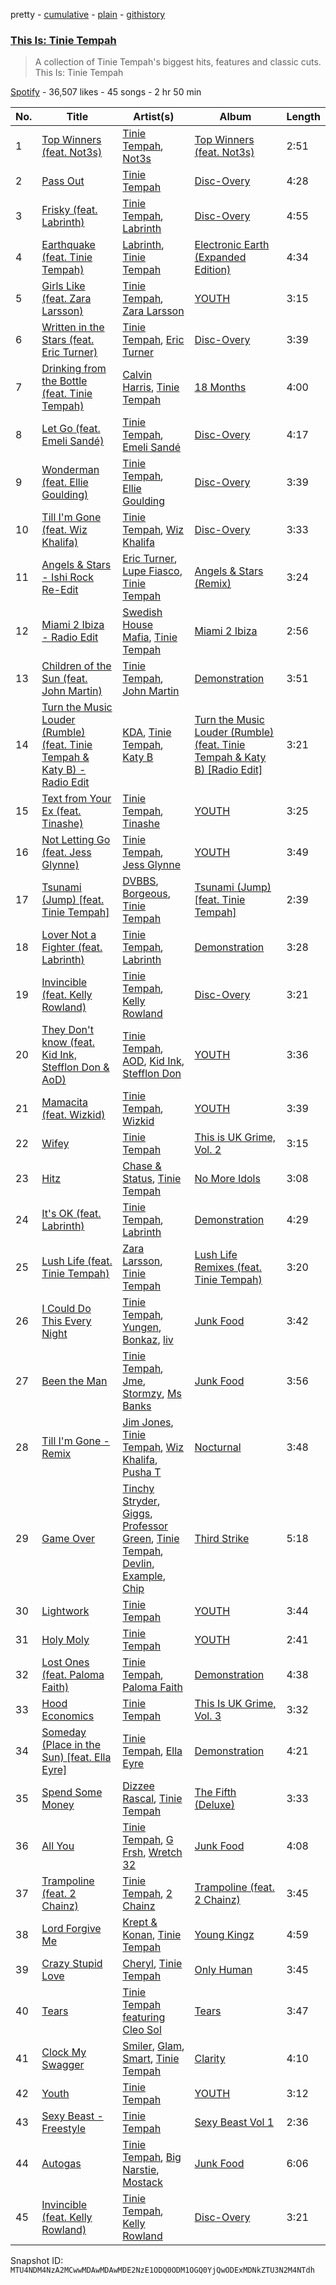 pretty - [cumulative](/playlists/cumulative/37i9dQZF1DX2YQ2Ju3gagO.md) - [plain](/playlists/plain/37i9dQZF1DX2YQ2Ju3gagO) - [githistory](https://github.githistory.xyz/mackorone/spotify-playlist-archive/blob/main/playlists/plain/37i9dQZF1DX2YQ2Ju3gagO)

### [This Is: Tinie Tempah](https://open.spotify.com/playlist/37i9dQZF1DX2YQ2Ju3gagO)

> A collection of Tinie Tempah's biggest hits, features and classic cuts\. This Is: Tinie Tempah

[Spotify](https://open.spotify.com/user/spotify) - 36,507 likes - 45 songs - 2 hr 50 min

| No. | Title | Artist(s) | Album | Length |
|---|---|---|---|---|
| 1 | [Top Winners \(feat\. Not3s\)](https://open.spotify.com/track/0V2D1l5uEi5p4z6ug7ENSo) | [Tinie Tempah](https://open.spotify.com/artist/0Tob4H0FLtEONHU1MjpUEp), [Not3s](https://open.spotify.com/artist/40NRiKuuhj1pgGYppptlBO) | [Top Winners \(feat\. Not3s\)](https://open.spotify.com/album/0yCPGgV9yc1XBfXAKIljlg) | 2:51 |
| 2 | [Pass Out](https://open.spotify.com/track/4Q4K8fikwOmZYmz82Wco4w) | [Tinie Tempah](https://open.spotify.com/artist/0Tob4H0FLtEONHU1MjpUEp) | [Disc\-Overy](https://open.spotify.com/album/1ggrUrAPlcvhYrybrhoJ1X) | 4:28 |
| 3 | [Frisky \(feat\. Labrinth\)](https://open.spotify.com/track/1jzqUU2XygNcoTNe9PfcsU) | [Tinie Tempah](https://open.spotify.com/artist/0Tob4H0FLtEONHU1MjpUEp), [Labrinth](https://open.spotify.com/artist/2feDdbD5araYcm6JhFHHw7) | [Disc\-Overy](https://open.spotify.com/album/1ggrUrAPlcvhYrybrhoJ1X) | 4:55 |
| 4 | [Earthquake \(feat\. Tinie Tempah\)](https://open.spotify.com/track/3SxiAdI8dP9AaaEz1Z24mn) | [Labrinth](https://open.spotify.com/artist/2feDdbD5araYcm6JhFHHw7), [Tinie Tempah](https://open.spotify.com/artist/0Tob4H0FLtEONHU1MjpUEp) | [Electronic Earth \(Expanded Edition\)](https://open.spotify.com/album/6PBBbXmYV7dKnaik0fjkOI) | 4:34 |
| 5 | [Girls Like \(feat\. Zara Larsson\)](https://open.spotify.com/track/5BOZ4skcMubA0R6RD4zf64) | [Tinie Tempah](https://open.spotify.com/artist/0Tob4H0FLtEONHU1MjpUEp), [Zara Larsson](https://open.spotify.com/artist/1Xylc3o4UrD53lo9CvFvVg) | [YOUTH](https://open.spotify.com/album/0ctfduE1sLhqIjbcFokWvv) | 3:15 |
| 6 | [Written in the Stars \(feat\. Eric Turner\)](https://open.spotify.com/track/61HQWI1Woxup7CnGwVUsdI) | [Tinie Tempah](https://open.spotify.com/artist/0Tob4H0FLtEONHU1MjpUEp), [Eric Turner](https://open.spotify.com/artist/79DOwuMzV2h4es3em0t002) | [Disc\-Overy](https://open.spotify.com/album/1ggrUrAPlcvhYrybrhoJ1X) | 3:39 |
| 7 | [Drinking from the Bottle \(feat\. Tinie Tempah\)](https://open.spotify.com/track/1oHxIPqJyvAYHy0PVrDU98) | [Calvin Harris](https://open.spotify.com/artist/7CajNmpbOovFoOoasH2HaY), [Tinie Tempah](https://open.spotify.com/artist/0Tob4H0FLtEONHU1MjpUEp) | [18 Months](https://open.spotify.com/album/7w19PFbxAjwZ7UVNp9z0uT) | 4:00 |
| 8 | [Let Go \(feat\. Emeli Sandé\)](https://open.spotify.com/track/5jqcz3CC2WKRhlJy2cJWaU) | [Tinie Tempah](https://open.spotify.com/artist/0Tob4H0FLtEONHU1MjpUEp), [Emeli Sandé](https://open.spotify.com/artist/7sfgqEdoeBTjd8lQsPT3Cy) | [Disc\-Overy](https://open.spotify.com/album/1ggrUrAPlcvhYrybrhoJ1X) | 4:17 |
| 9 | [Wonderman \(feat\. Ellie Goulding\)](https://open.spotify.com/track/4hatF6kyI2KHOybeoF2zfl) | [Tinie Tempah](https://open.spotify.com/artist/0Tob4H0FLtEONHU1MjpUEp), [Ellie Goulding](https://open.spotify.com/artist/0X2BH1fck6amBIoJhDVmmJ) | [Disc\-Overy](https://open.spotify.com/album/45WVpYCCgKL1D4ZJcBepCf) | 3:39 |
| 10 | [Till I'm Gone \(feat\. Wiz Khalifa\)](https://open.spotify.com/track/4IU4LkwVDUxRIokzHqiyhQ) | [Tinie Tempah](https://open.spotify.com/artist/0Tob4H0FLtEONHU1MjpUEp), [Wiz Khalifa](https://open.spotify.com/artist/137W8MRPWKqSmrBGDBFSop) | [Disc\-Overy](https://open.spotify.com/album/1ggrUrAPlcvhYrybrhoJ1X) | 3:33 |
| 11 | [Angels & Stars \- Ishi Rock Re\-Edit](https://open.spotify.com/track/4oe86opYEkOklKITVFiNyp) | [Eric Turner](https://open.spotify.com/artist/79DOwuMzV2h4es3em0t002), [Lupe Fiasco](https://open.spotify.com/artist/01QTIT5P1pFP3QnnFSdsJf), [Tinie Tempah](https://open.spotify.com/artist/0Tob4H0FLtEONHU1MjpUEp) | [Angels & Stars \(Remix\)](https://open.spotify.com/album/0FouiOfrl3vUlBWmFlz0uK) | 3:24 |
| 12 | [Miami 2 Ibiza \- Radio Edit](https://open.spotify.com/track/2H7jfVsrxzDSn4e1lADVlZ) | [Swedish House Mafia](https://open.spotify.com/artist/1h6Cn3P4NGzXbaXidqURXs), [Tinie Tempah](https://open.spotify.com/artist/0Tob4H0FLtEONHU1MjpUEp) | [Miami 2 Ibiza](https://open.spotify.com/album/76bVYnArmuHDFGVijfzUef) | 2:56 |
| 13 | [Children of the Sun \(feat\. John Martin\)](https://open.spotify.com/track/3G3IuaMNMkfcjp2eu5U0tm) | [Tinie Tempah](https://open.spotify.com/artist/0Tob4H0FLtEONHU1MjpUEp), [John Martin](https://open.spotify.com/artist/2auikkNYqigWStoHWK1Grq) | [Demonstration](https://open.spotify.com/album/46V4ARN9jk4vpZ7nMFcig6) | 3:51 |
| 14 | [Turn the Music Louder \(Rumble\) \(feat\. Tinie Tempah & Katy B\) \- Radio Edit](https://open.spotify.com/track/0YC3WfFZkZBpUeaHt4Eggk) | [KDA](https://open.spotify.com/artist/3EK3opK9Hp93HJjBPupzfg), [Tinie Tempah](https://open.spotify.com/artist/0Tob4H0FLtEONHU1MjpUEp), [Katy B](https://open.spotify.com/artist/5EUdiv20t58GCS09VMKk7M) | [Turn the Music Louder \(Rumble\) \(feat\. Tinie Tempah & Katy B\) \[Radio Edit\]](https://open.spotify.com/album/0l0Nvv67JiFWokCBNtVve7) | 3:21 |
| 15 | [Text from Your Ex \(feat\. Tinashe\)](https://open.spotify.com/track/4CRk8QpQ2KNS7N5S2xjEjQ) | [Tinie Tempah](https://open.spotify.com/artist/0Tob4H0FLtEONHU1MjpUEp), [Tinashe](https://open.spotify.com/artist/0NIIxcxNHmOoyBx03SfTCD) | [YOUTH](https://open.spotify.com/album/0ctfduE1sLhqIjbcFokWvv) | 3:25 |
| 16 | [Not Letting Go \(feat\. Jess Glynne\)](https://open.spotify.com/track/1qjmHGsCBjP2P0JtLYPhgS) | [Tinie Tempah](https://open.spotify.com/artist/0Tob4H0FLtEONHU1MjpUEp), [Jess Glynne](https://open.spotify.com/artist/4ScCswdRlyA23odg9thgIO) | [YOUTH](https://open.spotify.com/album/0ctfduE1sLhqIjbcFokWvv) | 3:49 |
| 17 | [Tsunami \(Jump\) \[feat\. Tinie Tempah\]](https://open.spotify.com/track/12i3cKDbbQB8f9o279iVVQ) | [DVBBS](https://open.spotify.com/artist/5X4LWwbUFNzPkEas04uU82), [Borgeous](https://open.spotify.com/artist/4uiMn2g0pgTrhN096QJhbp), [Tinie Tempah](https://open.spotify.com/artist/0Tob4H0FLtEONHU1MjpUEp) | [Tsunami \(Jump\) \[feat\. Tinie Tempah\]](https://open.spotify.com/album/68hN98U478Ha2ysZ79tzQY) | 2:39 |
| 18 | [Lover Not a Fighter \(feat\. Labrinth\)](https://open.spotify.com/track/686W4fUswh234ASRBVcXxT) | [Tinie Tempah](https://open.spotify.com/artist/0Tob4H0FLtEONHU1MjpUEp), [Labrinth](https://open.spotify.com/artist/2feDdbD5araYcm6JhFHHw7) | [Demonstration](https://open.spotify.com/album/46V4ARN9jk4vpZ7nMFcig6) | 3:28 |
| 19 | [Invincible \(feat\. Kelly Rowland\)](https://open.spotify.com/track/2ygUDYkXiKtFZ8pB6EdVUO) | [Tinie Tempah](https://open.spotify.com/artist/0Tob4H0FLtEONHU1MjpUEp), [Kelly Rowland](https://open.spotify.com/artist/3AuMNF8rQAKOzjYppFNAoB) | [Disc\-Overy](https://open.spotify.com/album/6nuITL8EMJO1zncOwOeHRr) | 3:21 |
| 20 | [They Don't know \(feat\. Kid Ink, Stefflon Don & AoD\)](https://open.spotify.com/track/1M6YgwxLPLg1cAdmQlScZI) | [Tinie Tempah](https://open.spotify.com/artist/0Tob4H0FLtEONHU1MjpUEp), [AOD](https://open.spotify.com/artist/38y4HHCaybJkjVV5ZJKunL), [Kid Ink](https://open.spotify.com/artist/6KZDXtSj0SzGOV705nNeh3), [Stefflon Don](https://open.spotify.com/artist/2ExGrw6XpbtUAJHTLtUXUD) | [YOUTH](https://open.spotify.com/album/0ctfduE1sLhqIjbcFokWvv) | 3:36 |
| 21 | [Mamacita \(feat\. Wizkid\)](https://open.spotify.com/track/4iWaMqLGAHUb4z9fjbt3j6) | [Tinie Tempah](https://open.spotify.com/artist/0Tob4H0FLtEONHU1MjpUEp), [Wizkid](https://open.spotify.com/artist/3tVQdUvClmAT7URs9V3rsp) | [YOUTH](https://open.spotify.com/album/0ctfduE1sLhqIjbcFokWvv) | 3:39 |
| 22 | [Wifey](https://open.spotify.com/track/08bUlFLRCMMAUg97DPQpVd) | [Tinie Tempah](https://open.spotify.com/artist/0Tob4H0FLtEONHU1MjpUEp) | [This is UK Grime, Vol\. 2](https://open.spotify.com/album/3qwTA3EGfCspA9dlBLppcg) | 3:15 |
| 23 | [Hitz](https://open.spotify.com/track/0BlGTqfeWoSOd0LId5imGt) | [Chase & Status](https://open.spotify.com/artist/3jNkaOXasoc7RsxdchvEVq), [Tinie Tempah](https://open.spotify.com/artist/0Tob4H0FLtEONHU1MjpUEp) | [No More Idols](https://open.spotify.com/album/245j9BaZFuEso2vfLRVnQr) | 3:08 |
| 24 | [It's OK \(feat\. Labrinth\)](https://open.spotify.com/track/6U68aZIAwQ0i4DGaoVR3cY) | [Tinie Tempah](https://open.spotify.com/artist/0Tob4H0FLtEONHU1MjpUEp), [Labrinth](https://open.spotify.com/artist/2feDdbD5araYcm6JhFHHw7) | [Demonstration](https://open.spotify.com/album/46V4ARN9jk4vpZ7nMFcig6) | 4:29 |
| 25 | [Lush Life \(feat\. Tinie Tempah\)](https://open.spotify.com/track/0QM5owqtiWikQV6VWL2hgS) | [Zara Larsson](https://open.spotify.com/artist/1Xylc3o4UrD53lo9CvFvVg), [Tinie Tempah](https://open.spotify.com/artist/0Tob4H0FLtEONHU1MjpUEp) | [Lush Life Remixes \(feat\. Tinie Tempah\)](https://open.spotify.com/album/4ZFz2vLiwYQbe0zURJ4WrB) | 3:20 |
| 26 | [I Could Do This Every Night](https://open.spotify.com/track/7kagXjcM4xbw9sQFgiM1B2) | [Tinie Tempah](https://open.spotify.com/artist/0Tob4H0FLtEONHU1MjpUEp), [Yungen](https://open.spotify.com/artist/40xWCS1PRBV4BPtfmFIMcA), [Bonkaz](https://open.spotify.com/artist/7JxnnwPLTjVyHHruCMpcJQ), [liv](https://open.spotify.com/artist/7nmgl15vMVoESrB2SZUWlC) | [Junk Food](https://open.spotify.com/album/4xQ3ZqHl9KGnfekxGGN1q5) | 3:42 |
| 27 | [Been the Man](https://open.spotify.com/track/7r7g5NZ0kMHJ4zaIOXwYNq) | [Tinie Tempah](https://open.spotify.com/artist/0Tob4H0FLtEONHU1MjpUEp), [Jme](https://open.spotify.com/artist/4IZLJdhHCqAvT4pjn8TLH5), [Stormzy](https://open.spotify.com/artist/2SrSdSvpminqmStGELCSNd), [Ms Banks](https://open.spotify.com/artist/4imxqng3RrOBmykL2DhIJC) | [Junk Food](https://open.spotify.com/album/4xQ3ZqHl9KGnfekxGGN1q5) | 3:56 |
| 28 | [Till I'm Gone \- Remix](https://open.spotify.com/track/0zsQ0C5Vuz5dM1rqXnEqYE) | [Jim Jones](https://open.spotify.com/artist/6AMa1VFQ7qCi61tCRtVWXe), [Tinie Tempah](https://open.spotify.com/artist/0Tob4H0FLtEONHU1MjpUEp), [Wiz Khalifa](https://open.spotify.com/artist/137W8MRPWKqSmrBGDBFSop), [Pusha T](https://open.spotify.com/artist/0ONHkAv9pCAFxb0zJwDNTy) | [Nocturnal](https://open.spotify.com/album/5RNouKhH9hFuLMrdHwprLJ) | 3:48 |
| 29 | [Game Over](https://open.spotify.com/track/0WMmIo6w85qCwqCUNE77qn) | [Tinchy Stryder](https://open.spotify.com/artist/7h2Y48bG543JDzEed383cx), [Giggs](https://open.spotify.com/artist/3S0tlB4fE7ChxI2pWz8Xip), [Professor Green](https://open.spotify.com/artist/0oJM3iJjMdzgsd4z5VHQvw), [Tinie Tempah](https://open.spotify.com/artist/0Tob4H0FLtEONHU1MjpUEp), [Devlin](https://open.spotify.com/artist/7Ks3elJhSP20mD04lgiA68), [Example](https://open.spotify.com/artist/6Vh6UDWfu9PUSXSzAaB3CW), [Chip](https://open.spotify.com/artist/0tJCNteqwm7LmRZ6KWr8GT) | [Third Strike](https://open.spotify.com/album/2FpLsBqaonzdN5GrpQIZmJ) | 5:18 |
| 30 | [Lightwork](https://open.spotify.com/track/6yViG0VPb3CCDIOwzAAzhq) | [Tinie Tempah](https://open.spotify.com/artist/0Tob4H0FLtEONHU1MjpUEp) | [YOUTH](https://open.spotify.com/album/0ctfduE1sLhqIjbcFokWvv) | 3:44 |
| 31 | [Holy Moly](https://open.spotify.com/track/0ctdTtMWk71AkiujloWJ18) | [Tinie Tempah](https://open.spotify.com/artist/0Tob4H0FLtEONHU1MjpUEp) | [YOUTH](https://open.spotify.com/album/0ctfduE1sLhqIjbcFokWvv) | 2:41 |
| 32 | [Lost Ones \(feat\. Paloma Faith\)](https://open.spotify.com/track/6T401t5NRAov600mtrN4O3) | [Tinie Tempah](https://open.spotify.com/artist/0Tob4H0FLtEONHU1MjpUEp), [Paloma Faith](https://open.spotify.com/artist/4fwuXg6XQHfdlOdmw36OHa) | [Demonstration](https://open.spotify.com/album/46V4ARN9jk4vpZ7nMFcig6) | 4:38 |
| 33 | [Hood Economics](https://open.spotify.com/track/7HBMcnJSgFoVOLWHouu47a) | [Tinie Tempah](https://open.spotify.com/artist/0Tob4H0FLtEONHU1MjpUEp) | [This Is UK Grime, Vol\. 3](https://open.spotify.com/album/3igIoTeWiaVLaschnVckmC) | 3:32 |
| 34 | [Someday \(Place in the Sun\) \[feat\. Ella Eyre\]](https://open.spotify.com/track/2KILKwkD7c7yzZK1dC8pHa) | [Tinie Tempah](https://open.spotify.com/artist/0Tob4H0FLtEONHU1MjpUEp), [Ella Eyre](https://open.spotify.com/artist/66TrUkUZ3RM29dqeDQRgyA) | [Demonstration](https://open.spotify.com/album/46V4ARN9jk4vpZ7nMFcig6) | 4:21 |
| 35 | [Spend Some Money](https://open.spotify.com/track/7EDDKR7ShYgflKVpNCA1f8) | [Dizzee Rascal](https://open.spotify.com/artist/0gusqTJKxtU1UTmNRMHZcv), [Tinie Tempah](https://open.spotify.com/artist/0Tob4H0FLtEONHU1MjpUEp) | [The Fifth \(Deluxe\)](https://open.spotify.com/album/0canh94jv3jOqOh7n8L1z2) | 3:33 |
| 36 | [All You](https://open.spotify.com/track/3U2FNUModg4FaBmqdmQ9U0) | [Tinie Tempah](https://open.spotify.com/artist/0Tob4H0FLtEONHU1MjpUEp), [G Frsh](https://open.spotify.com/artist/59C8LCKypvL22MyGcmZl70), [Wretch 32](https://open.spotify.com/artist/0T2sGLJKge2eaFmZJxX7sq) | [Junk Food](https://open.spotify.com/album/4xQ3ZqHl9KGnfekxGGN1q5) | 4:08 |
| 37 | [Trampoline \(feat\. 2 Chainz\)](https://open.spotify.com/track/4gDUw15gXf4b2V9Gf0kgHV) | [Tinie Tempah](https://open.spotify.com/artist/0Tob4H0FLtEONHU1MjpUEp), [2 Chainz](https://open.spotify.com/artist/17lzZA2AlOHwCwFALHttmp) | [Trampoline \(feat\. 2 Chainz\)](https://open.spotify.com/album/0v3ONjr5ljzFquv6MmZcqY) | 3:45 |
| 38 | [Lord Forgive Me](https://open.spotify.com/track/1ZZTafL5bx3HOkHtR5zqmg) | [Krept & Konan](https://open.spotify.com/artist/31lnFZEM6ysvjOx59VyxRE), [Tinie Tempah](https://open.spotify.com/artist/0Tob4H0FLtEONHU1MjpUEp) | [Young Kingz](https://open.spotify.com/album/4qYsGncvLH6XZitiR5eOob) | 4:59 |
| 39 | [Crazy Stupid Love](https://open.spotify.com/track/5p5jXve0CXP3Za6xY2fylF) | [Cheryl](https://open.spotify.com/artist/3NyNPJaemMYsL14DK2tO01), [Tinie Tempah](https://open.spotify.com/artist/0Tob4H0FLtEONHU1MjpUEp) | [Only Human](https://open.spotify.com/album/56iR72s0hZmMwKNC884wAy) | 3:45 |
| 40 | [Tears](https://open.spotify.com/track/77PTuHju4fRZ73fM5hwL9b) | [Tinie Tempah featuring Cleo Sol](https://open.spotify.com/artist/7HaZUhomwIuLofQe7PFL0t) | [Tears](https://open.spotify.com/album/2jcP6xdKT1CfrG015aVkUZ) | 3:47 |
| 41 | [Clock My Swagger](https://open.spotify.com/track/5blu1SUDaudcvwitXys1SG) | [Smiler](https://open.spotify.com/artist/1gF0X3VrzkPWaswRijXDdN), [Glam](https://open.spotify.com/artist/3bVfKeHdFBS6SBZaGZ7lz5), [Smart](https://open.spotify.com/artist/1Lx32rv2ryJwfEvUmaparl), [Tinie Tempah](https://open.spotify.com/artist/0Tob4H0FLtEONHU1MjpUEp) | [Clarity](https://open.spotify.com/album/4qRjLcZAi3ZHSPU1RceYNH) | 4:10 |
| 42 | [Youth](https://open.spotify.com/track/2p4mxaU9UcAK5IGOTQljdq) | [Tinie Tempah](https://open.spotify.com/artist/0Tob4H0FLtEONHU1MjpUEp) | [YOUTH](https://open.spotify.com/album/0ctfduE1sLhqIjbcFokWvv) | 3:12 |
| 43 | [Sexy Beast \- Freestyle](https://open.spotify.com/track/0DhtNss8Pijs3Q1TJkZQjA) | [Tinie Tempah](https://open.spotify.com/artist/0Tob4H0FLtEONHU1MjpUEp) | [Sexy Beast Vol 1](https://open.spotify.com/album/7CKLMo7DKVCmpIAbLTwfKY) | 2:36 |
| 44 | [Autogas](https://open.spotify.com/track/6L2ElveBAPVSYqiUYCAFpD) | [Tinie Tempah](https://open.spotify.com/artist/0Tob4H0FLtEONHU1MjpUEp), [Big Narstie](https://open.spotify.com/artist/66LAwXGchNM8ljI6pnukqQ), [Mostack](https://open.spotify.com/artist/4GYrYgByjv5c3WiOJXqEKz) | [Junk Food](https://open.spotify.com/album/4xQ3ZqHl9KGnfekxGGN1q5) | 6:06 |
| 45 | [Invincible \(feat\. Kelly Rowland\)](https://open.spotify.com/track/3xFOC68tOv0zbWd5pvW3dB) | [Tinie Tempah](https://open.spotify.com/artist/0Tob4H0FLtEONHU1MjpUEp), [Kelly Rowland](https://open.spotify.com/artist/3AuMNF8rQAKOzjYppFNAoB) | [Disc\-Overy](https://open.spotify.com/album/0B0XOuBWbgLAOkmOFXDe9M) | 3:21 |

Snapshot ID: `MTU4NDM4NzA2MCwwMDAwMDAwMDE2NzE1ODQ0ODM1OGQ0YjQwODExMDNkZTU3N2M4NTdh`
